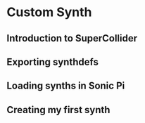 # Custom Synth

## Introduction to SuperCollider

## Exporting synthdefs

## Loading synths in Sonic Pi

## Creating my first synth
